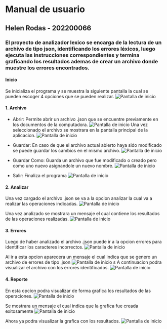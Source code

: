 # Manual de usuario
## Helen Rodas - 202200066

### El proyecto de analizador lexico se encarga de la lectura de un archivo de tipo json, identificando los errores léxicos, luego ejecuta las instrucciones correspondientes y termina graficando los resultados ademas de crear un archivo donde muestre los errores encontrados.

#### Inicio
Se inicializa el programa y se muestra la siguiente pantalla la cual se pueden escoger 4 opciones que se pueden realizar.
![Pantalla de inicio](P:/Programacion/PracticasPython/Proyecto1LF/Imagenes/pantalla_principal.png)

#### 1. Archivo
- Abrir: Permite abrir un archivo .json que se encuentre previamente en los documentos de la computadora.
![Pantalla de inicio](/Proyecto1LF/Imagenes/abrir.png)
Una vez seleccionado el archivo se mostrara en la pantalla principal de la aplicacion.
![Pantalla de inicio](Proyecto1LF/Imagenes/abrir_mostrar.png)

- Guardar: En caso de que el archivo actual abierto haya sido modificado se puede guardar los cambios en el mismo archivo.
![Pantalla de inicio](P:/Programacion/PracticasPython/Proyecto1LF/Imagenes/guardar.png)

- Guardar Como: Guarda un archivo que fue modificado o creado pero como uno nuevo asignandole un nuevo nombre.
![Pantalla de inicio](P:/Programacion/PracticasPython/Proyecto1LF/Imagenes/guardar_como.png)

- Salir: Finaliza el programa
![Pantalla de inicio](P:/Programacion/PracticasPython/Proyecto1LF/Imagenes/salir.png)

#### 2. Analizar
Una vez cargado el archivo .json se va a la opcion analizar la cual va a realizar las operaciones indicadas.
![Pantalla de inicio](P:/Programacion/PracticasPython/Proyecto1LF/Imagenes/analizar.png)

Una vez analizado se mostrara un mensaje el cual contiene los resultados de las operaciones realizadas.
![Pantalla de inicio](P:/Programacion/PracticasPython/Proyecto1LF/Imagenes/resultados.png)

#### 3. Errores
Luego de haber analizado el archivo .json puede ir a la opcion errores para identificar los caracteres incorrectos.
![Pantalla de inicio](P:/Programacion/PracticasPython/Proyecto1LF/Imagenes/errores.png)

Al ir a esta opcion aparecera un mensaje el cual indica que se genero un archivo de errores de tipo .json
![Pantalla de inicio](P:/Programacion/PracticasPython/Proyecto1LF/Imagenes/errores_mensaje.png)
s
A continuacion podra visualizar el archivo con los errores identificados.
![Pantalla de inicio](P:/Programacion/PracticasPython/Proyecto1LF/Imagenes/errores_json.png)

#### 4. Reporte
En esta opcion podra visualizar de forma grafica los resultados de las operaciones.
![Pantalla de inicio](P:/Programacion/PracticasPython/Proyecto1LF/Imagenes/reporte.png)

Se mostrara un mensaje el cual indica que la grafica fue creada exitosamente
![Pantalla de inicio](P:/Programacion/PracticasPython/Proyecto1LF/Imagenes/reporte_mensaje.png)

Ahora ya podra visualizar la grafica con los resultados.
![Pantalla de inicio](P:/Programacion/PracticasPython/Proyecto1LF/Imagenes/grafica.png)